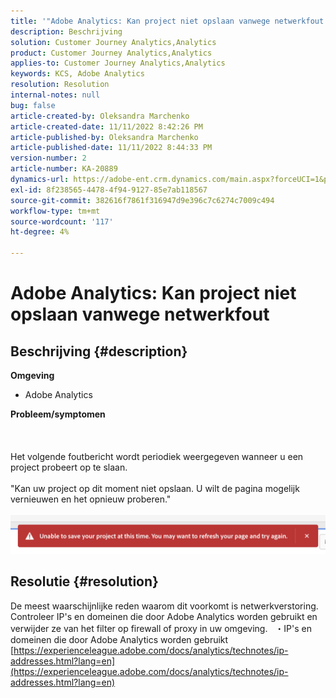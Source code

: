 ```yaml
---
title: '"Adobe Analytics: Kan project niet opslaan vanwege netwerkfout'''
description: Beschrijving
solution: Customer Journey Analytics,Analytics
product: Customer Journey Analytics,Analytics
applies-to: Customer Journey Analytics,Analytics
keywords: KCS, Adobe Analytics
resolution: Resolution
internal-notes: null
bug: false
article-created-by: Oleksandra Marchenko
article-created-date: 11/11/2022 8:42:26 PM
article-published-by: Oleksandra Marchenko
article-published-date: 11/11/2022 8:44:33 PM
version-number: 2
article-number: KA-20889
dynamics-url: https://adobe-ent.crm.dynamics.com/main.aspx?forceUCI=1&pagetype=entityrecord&etn=knowledgearticle&id=9e656d55-0162-ed11-9561-6045bd006b25
exl-id: 8f238565-4478-4f94-9127-85e7ab118567
source-git-commit: 382616f7861f316947d9e396c7c6274c7009c494
workflow-type: tm+mt
source-wordcount: '117'
ht-degree: 4%

---
```


# Adobe Analytics: Kan project niet opslaan vanwege netwerkfout

## Beschrijving {#description}

<b>Omgeving</b>
- Adobe Analytics

<b>Probleem/symptomen</b><br><br> <br><br>Het volgende foutbericht wordt periodiek weergegeven wanneer u een project probeert op te slaan.
<br> 
<br>&quot;Kan uw project op dit moment niet opslaan. U wilt de pagina mogelijk vernieuwen en het opnieuw proberen.&quot;<br><br>![](assets/___9f656d55-0162-ed11-9561-6045bd006b25___.png)

## Resolutie {#resolution}


De meest waarschijnlijke reden waarom dit voorkomt is netwerkverstoring. Controleer IP&#39;s en domeinen die door Adobe Analytics worden gebruikt en verwijder ze van het filter op firewall of proxy in uw omgeving.
 
・IP&#39;s en domeinen die door Adobe Analytics worden gebruikt
[https://experienceleague.adobe.com/docs/analytics/technotes/ip-addresses.html?lang=en](https://experienceleague.adobe.com/docs/analytics/technotes/ip-addresses.html?lang=en)
